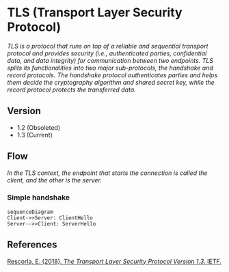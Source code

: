 # TLS (Transport Layer Security Protocol)
*TLS is a protocol that runs on top of a reliable and sequential transport protocol and provides security (i.e., authenticated parties, confidential data, and data integrity) for communication between two endpoints. TLS splits its functionalities into two major sub-protocols, the handshake and record protocols. The handshake protocol authenticates parties and helps them decide the cryptography algorithm and shared secret key, while the record protocol protects the transferred data.*
## Version
- 1.2 (Obsoleted)
- 1.3 (Current)
## Flow
*In the TLS context, the endpoint that starts the connection is called the client, and the other is the server.*
### Simple handshake
```mermaid
sequenceDiagram
Client->>Server: ClientHello
Server-->>Client: ServerHello
```
## References
[Rescorla, E. (2018). *The Transport Layer Security Protocol Version 1.3*. IETF.](https://datatracker.ietf.org/doc/html/rfc8446)